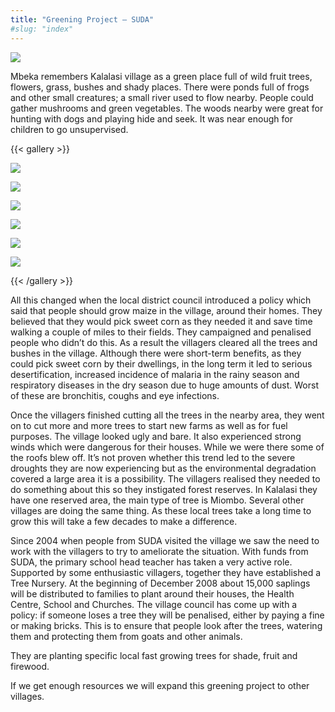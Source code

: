 ```yaml
---
title: "Greening Project – SUDA"
#slug: "index"
---
```


![](/wp-content/2008/11/PICT2362-940x198.jpg)

Mbeka remembers Kalalasi village as a green place full of wild fruit trees, flowers, grass, bushes and shady places. There were ponds full of frogs and other small creatures; a small river used to flow nearby. People could gather mushrooms and green vegetables. The woods nearby were great for hunting with dogs and playing hide and seek. It was near enough for children to go unsupervised.

{{< gallery >}}


[![](/wp-content/2008/11/PICT0296-150x150.jpg)](/projects/greening-project/minolta-digital-camera-19/)

[![](/wp-content/2008/11/PICT2234-150x150.jpg)](/projects/greening-project/minolta-digital-camera-20/)

[![](/wp-content/2008/11/PICT2242-150x150.jpg)](/projects/greening-project/minolta-digital-camera-21/)

[![](/wp-content/2008/11/PICT2305-150x150.jpg)](/projects/greening-project/minolta-digital-camera-22/)

[![](/wp-content/2008/11/PICT2306-150x150.jpg)](/projects/greening-project/minolta-digital-camera-23/)

[![](/wp-content/2008/11/PICT2362-150x150.jpg)](/projects/greening-project/minolta-digital-camera-24/)




{{< /gallery >}}

All this changed when the local district council introduced a policy which said that people should grow maize in the village, around their homes. They believed that they would pick sweet corn as they needed it and save time walking a couple of miles to their fields. They campaigned and penalised people who didn’t do this. As a result the villagers cleared all the trees and bushes in the village. Although there were short-term benefits, as they could pick sweet corn by their dwellings, in the long term it led to serious desertification, increased incidence of malaria in the rainy season and respiratory diseases in the dry season due to huge amounts of dust. Worst of these are bronchitis, coughs and eye infections.

Once the villagers finished cutting all the trees in the nearby area, they went on to cut more and more trees to start new farms as well as for fuel purposes. The village looked ugly and bare. It also experienced strong winds which were dangerous for their houses. While we were there some of the roofs blew off. It’s not proven whether this trend led to the severe droughts they are now experiencing but as the environmental degradation covered a large area it is a possibility. The villagers realised they needed to do something about this so they instigated forest reserves. In Kalalasi they have one reserved area, the main type of tree is Miombo. Several other villages are doing the same thing. As these local trees take a long time to grow this will take a few decades to make a difference.

Since 2004 when people from SUDA visited the village we saw the need to work with the villagers to try to ameliorate the situation. With funds from SUDA, the primary school head teacher has taken a very active role. Supported by some enthusiastic villagers, together they have established a Tree Nursery. At the beginning of December 2008 about 15,000 saplings will be distributed to families to plant around their houses, the Health Centre, School and Churches. The village council has come up with a policy: if someone loses a tree they will be penalised, either by paying a fine or making bricks. This is to ensure that people look after the trees, watering them and protecting them from goats and other animals.

They are planting specific local fast growing trees for shade, fruit and firewood.

If we get enough resources we will expand this greening project to other villages.